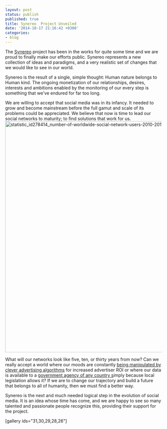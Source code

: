 ```yaml
---
layout: post
status: publish
published: true
title: Synereo  Project Unveiled
date: '2014-10-17 21:16:42 +0300'
categories:
- blog
---
```

The <a title="Synereo" href="http://www.synereo.com" target="_blank">Synereo</a> project has been in the works for quite some time and we are proud to finally make our efforts public. Synereo represents a new collection of ideas and paradigms, and a very realistic set of changes that we would like to see in our world.

Synereo is the result of a single, simple thought: Human nature belongs to Human kind. The ongoing monetization of our relationships, desires, interests and ambitions enabled by the monitoring of our every step is something that we've endured for far too long.

We are willing to accept that social media was in its infancy. It needed to grow and become mainstream before the full gamut and scale of its problems could be appreciated. We believe that now is time to lead our social networks to maturity; to find solutions that work for us. <img class="alignnone size-full wp-image-32" src="http://blog.synereo.com/wp-content/uploads/2014/10/statistic_id278414_number-of-worldwide-social-network-users-2010-2017.png" alt="statistic_id278414_number-of-worldwide-social-network-users-2010-2017" width="1000" height="743" />

What will our networks look like five, ten, or thirty years from now? Can we really accept a world where our moods are constantly <a href="http://www.theguardian.com/technology/2014/jun/29/facebook-users-emotions-news-feeds" target="_blank">being manipulated by clever advertising algorithms</a> for increased advertiser ROI or where our data is available to a <a href="http://thenextweb.com/insider/2014/02/03/facebook-linkedin-google-microsoft-reveal-data-showing-range-accounts-requested-nsa/" target="_blank">government agency of any country s</a>imply because local legislation allows it? If we are to change our trajectory and build a future that belongs to all of humanity, then we must find a better way.

Synereo is the next and much needed logical step in the evolution of social media. It is an idea whose time has come, and we are happy to see so many talented and passionate people recognize this, providing their support for the project.

[gallery ids="31,30,29,28,26"]
